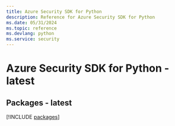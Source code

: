 ```yaml
---
title: Azure Security SDK for Python
description: Reference for Azure Security SDK for Python
ms.date: 05/31/2024
ms.topic: reference
ms.devlang: python
ms.service: security
---
```

# Azure Security SDK for Python - latest
## Packages - latest
[!INCLUDE [packages](security-index.md)]